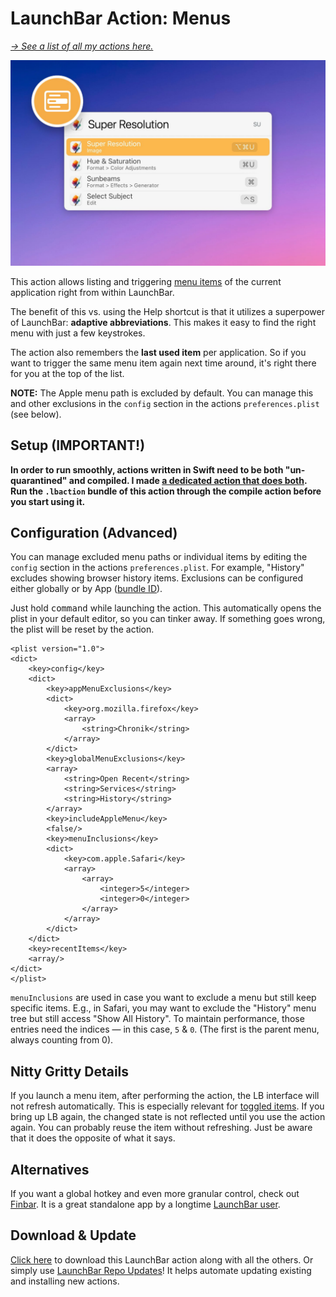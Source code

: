 # LaunchBar Action: Menus

*[→ See a list of all my actions here.](https://ptujec.github.io/launchbar)* 

<img src="01.jpg" width="722"/> 

This action allows listing and triggering [menu items](https://developer.apple.com/design/human-interface-guidelines/components/system-experiences/the-menu-bar) of the current application right from within LaunchBar. 

The benefit of this vs. using the Help shortcut is that it utilizes a superpower of LaunchBar: **adaptive abbreviations**. This makes it easy to find the right menu with just a few keystrokes. 

The action also remembers the **last used item** per application. So if you want to trigger the same menu item again next time around, it's right there for you at the top of the list. 

**NOTE:** The Apple menu path is excluded by default. You can manage this and other exclusions in the `config` section in the actions `preferences.plist` (see below).

## Setup (IMPORTANT!)

**In order to run smoothly, actions written in Swift need to be both "un-quarantined" and compiled. I made [a dedicated action that does both](https://github.com/Ptujec/LaunchBar/tree/master/Compile-Swift-Action#readme). Run the `.lbaction` bundle of this action through the compile action before you start using it.**

## Configuration (Advanced)

You can manage excluded menu paths or individual items by editing the `config` section in the actions `preferences.plist`. For example, "History" excludes showing browser history items. Exclusions can be configured either globally or by App ([bundle ID](https://github.com/Ptujec/LaunchBar/tree/master/Get-App-ID#launchbar-action-get-app-id)).  

Just hold <kbd>command</kbd> while launching the action. This automatically opens the plist in your default editor, so you can tinker away. If something goes wrong, the plist will be reset by the action.

```
<plist version="1.0">
<dict>
	<key>config</key>
	<dict>
		<key>appMenuExclusions</key>
		<dict>
			<key>org.mozilla.firefox</key>
			<array>
				<string>Chronik</string>
			</array>
		</dict>
		<key>globalMenuExclusions</key>
		<array>
			<string>Open Recent</string>
			<string>Services</string>
			<string>History</string>
		</array>
		<key>includeAppleMenu</key>
		<false/>
		<key>menuInclusions</key>
		<dict>
			<key>com.apple.Safari</key>
			<array>
				<array>
					<integer>5</integer>
					<integer>0</integer>
				</array>
			</array>
		</dict>
	</dict>
	<key>recentItems</key>
	<array/>
</dict>
</plist>
```

`menuInclusions` are used in case you want to exclude a menu but still keep specific items. E.g., in Safari, you may want to exclude the "History" menu tree but still access "Show All History". To maintain performance, those entries need the indices — in this case, `5` & `0`. (The first is the parent menu, always counting from 0). 

## Nitty Gritty Details

If you launch a menu item, after performing the action, the LB interface will not refresh automatically. This is especially relevant for [toggled items](https://developer.apple.com/design/human-interface-guidelines/menus#Toggled-items). If you bring up LB again, the changed state is not reflected until you use the action again. You can probably reuse the item without refreshing. Just be aware that it does the opposite of what it says.  

## Alternatives 

If you want a global hotkey and even more granular control, check out [Finbar](https://www.roeybiran.com/apps/finbar). It is a great standalone app by a longtime [LaunchBar user](https://github.com/roeybiran/launchbar-actions).

## Download & Update

[Click here](https://github.com/Ptujec/LaunchBar/archive/refs/heads/master.zip) to download this LaunchBar action along with all the others. Or simply use [LaunchBar Repo Updates](https://github.com/Ptujec/LaunchBar/tree/master/LB-Repo-Updates#launchbar-repo-updates-action)! It helps automate updating existing and installing new actions.